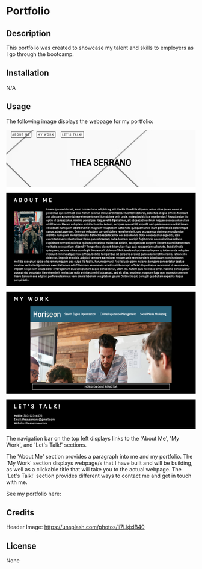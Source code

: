 # Portfolio

## Description
This portfolio was created to showcase my talent and skills to employers as I go through the bootcamp.

## Installation
N/A

## Usage
The following image displays the webpage for my portfolio:

![portfolio screenshot](./Assets/portfolio-screenshot.png)

The navigation bar on the top left displays links to the 'About Me', 'My Work', and 'Let's Talk!' sections.

The 'About Me' section provides a paragraph into me and my portfolio. The 'My Work' section displays webpage/s that I have built and will be building, as well as a clickable title that will take you to the actual webpage. The 'Let's Talk!' section provides different ways to contact me and get in touch with me.

See my portfolio here: 

## Credits
Header Image: https://unsplash.com/photos/li7LkjxlB40

## License
None
